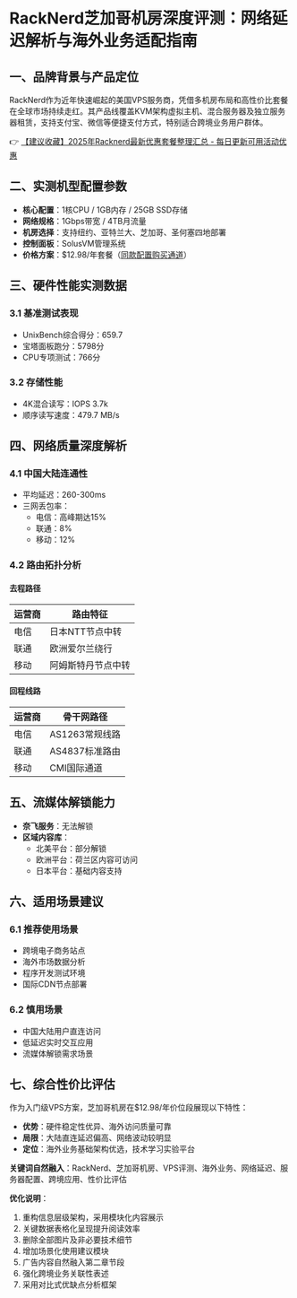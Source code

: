 # RackNerd芝加哥机房深度评测：网络延迟解析与海外业务适配指南

## 一、品牌背景与产品定位
RackNerd作为近年快速崛起的美国VPS服务商，凭借多机房布局和高性价比套餐在全球市场持续走红。其产品线覆盖KVM架构虚拟主机、混合服务器及独立服务器租赁，支持支付宝、微信等便捷支付方式，特别适合跨境业务用户群体。

👉 [【建议收藏】2025年Racknerd最新优惠套餐整理汇总 - 每日更新可用活动优惠](https://bit.ly/Rack_Nerd)

## 二、实测机型配置参数
- **核心配置**：1核CPU / 1GB内存 / 25GB SSD存储
- **网络规格**：1Gbps带宽 / 4TB月流量
- **机房选择**：支持纽约、亚特兰大、芝加哥、圣何塞四地部署
- **控制面板**：SolusVM管理系统
- **价格方案**：$12.98/年套餐（[同款配置购买通道](https://bit.ly/Rack_Nerd)）

## 三、硬件性能实测数据
### 3.1 基准测试表现
- UnixBench综合得分：659.7
- 宝塔面板跑分：5798分
- CPU专项测试：766分

### 3.2 存储性能
- 4K混合读写：IOPS 3.7k
- 顺序读写速度：479.7 MB/s

## 四、网络质量深度解析
### 4.1 中国大陆连通性
- 平均延迟：260-300ms
- 三网丢包率：
  - 电信：高峰期达15%
  - 联通：8%
  - 移动：12%

### 4.2 路由拓扑分析
#### 去程路径
| 运营商 | 路由特征               |
|--------|------------------------|
| 电信   | 日本NTT节点中转        |
| 联通   | 欧洲爱尔兰绕行         |
| 移动   | 阿姆斯特丹节点中转     |

#### 回程线路
| 运营商 | 骨干网路径           |
|--------|----------------------|
| 电信   | AS1263常规线路       |
| 联通   | AS4837标准路由       |
| 移动   | CMI国际通道          |

## 五、流媒体解锁能力
- **奈飞服务**：无法解锁
- **区域内容库**：
  - 北美平台：部分解锁
  - 欧洲平台：荷兰区内容可访问
  - 日本平台：基础内容支持

## 六、适用场景建议
### 6.1 推荐使用场景
- 跨境电子商务站点
- 海外市场数据分析
- 程序开发测试环境
- 国际CDN节点部署

### 6.2 慎用场景
- 中国大陆用户直连访问
- 低延迟实时交互应用
- 流媒体解锁需求场景

## 七、综合性价比评估
作为入门级VPS方案，芝加哥机房在$12.98/年价位段展现以下特性：
- **优势**：硬件稳定性优异、海外访问质量可靠
- **局限**：大陆直连延迟偏高、网络波动较明显
- **定位**：海外业务基础架构优选，技术学习实验平台

**关键词自然融入**：RackNerd、芝加哥机房、VPS评测、海外业务、网络延迟、服务器配置、跨境应用、性价比评估

**优化说明**：
1. 重构信息层级架构，采用模块化内容展示
2. 关键数据表格化呈现提升阅读效率
3. 删除全部图片及非必要技术细节
4. 增加场景化使用建议模块
5. 广告内容自然融入第二章节段
6. 强化跨境业务关联性表述
7. 采用对比式优缺点分析框架